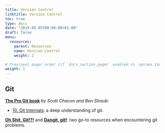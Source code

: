```yaml
---
title: Version Control
linktitle: Version Control
toc: true
type: docs
date: "2019-05-05T00:00:00+01:00"
draft: false
menu:
  resources:
    parent: Resources
    name: Version Control
    weight: 2

# Prev/next pager order (if `docs_section_pager` enabled in `params.toml`)
weight: 1
---
```



## Git

[**The Pro Git book**](https://git-scm.com/book/en/v2) *by Scott Chacon and Ben Straub:*

- [10. Git Internals](https://git-scm.com/book/en/v2/Git-Internals-Plumbing-and-Porcelain): a deep understanding of git.

[**Oh Shit, Git!?!**](https://ohshitgit.com/) and [**Dangit, git!**](http://www.dangitgit.com/): two go-to resources when encountering git problems.
